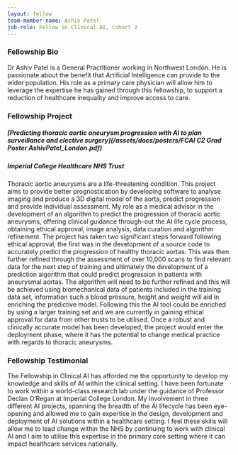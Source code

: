 ```yaml
---
layout: fellow
team-member-name: Ashiv Patel
job-role: Fellow in Clinical AI, Cohort 2
---
```


### Fellowship Bio
Dr Ashiv Patel is a General Practitioner working in Northwest London. He is passionate about the benefit that Artificial Intelligence can provide to the wider population. His role as a primary care physician will allow him to leverage the expertise he has gained through this fellowship, to support a reduction of healthcare inequality and improve access to care.


### Fellowship Project
##### _[Predicting thoracic aortic aneurysm progression with AI to plan surveillance and elective surgery](/assets/docs/posters/FCAI C2 Grad Poster AshivPatel_London.pdf)_
##### Imperial College Healthcare NHS  Trust

Thoracic aortic aneurysms are a life-threatening condition. This project aims to provide better prognostication by developing software to analyse imaging and produce a 3D digital model of the aorta, predict progression and provide individual assessment. My role as a medical advisor in the development of an algorithm to predict the progression of thoracic aortic aneurysms, offering clinical guidance through-out the AI life cycle process, obtaining ethical approval, image analysis, data curation and algorithm refinement.  The project has taken two significant steps forward following ethical approval, the first was in the development of a source code to accurately predict the progression of healthy thoracic aortas. This was then further refined through the assessment of over 10,000 scans to find relevant data for the next step of training and ultimately the development of a prediction algorithm that could predict progression in patients with aneurysmal aortas. The algorithm will need to be further refined and this will be achieved using biomechanical data of patients included in the training data set, information such a blood pressure, height and weight will aid in enriching the predictive model. Following this the AI tool could be enriched by using a larger training set and we are currently in gaining ethical approval for data from other trusts to be utilised.  Once a robust and clinically accurate model has been developed, the project would enter the deployment phase, where it has the potential to change medical practice with regards to thoracic aneurysms.

### Fellowship Testimonial
The Fellowship in Clinical AI has afforded me the opportunity to develop my knowledge and skills of AI within the clinical setting. I have been fortunate to work within a world-class research lab under the guidance of Professor Declan O’Regan at Imperial College London. My involvement in three different AI projects, spanning the breadth of the AI lifecycle has been eye-opening and allowed me to gain expertise in the design, development and deployment of AI solutions within a healthcare setting. I feel these skills will allow me to lead change within the NHS by continuing to work with clinical AI and I aim to utilise this expertise in the primary care setting where it can impact healthcare services nationally.

